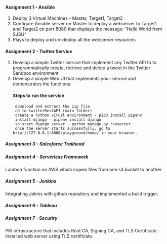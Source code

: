 #### Assignment 1 - Ansible
1. Deploy 3 Virtual Machines - Master, Target1, Target2 <br>
2. Configure Ansible server on Master to deploy a webserver to Target1 and Target2 on port 8080 that displays the message: “Hello World from SJSU” <br>
3. Plays to deploy and un-deploy all the webserver resources

#### Assignment 2 - Twitter Service
1. Develop a simple Twitter service that implement any Twitter API to to programmatically create, retrieve and delete a tweet in the Twitter Sandbox environment <br>
2. Develop a simple Web UI that  implements your service and demonstrates the functions.
    #### Steps to run the service
        download and extract the zip file
        cd to twitterRestAPI (main folder)
        create a Python virual environment - pip3 install pipenv
        install django - pipenv install django
        to start django server - python manage.py runserver
        once the server starts successfully, go to http://127.0.0.1:8000/playground/home/ in your browser.
        
##### Assignment 3 -  Salesforce Trailhead

##### Assignment 4 - Serverless Framework
Lambda function on AWS which copies files from one s3 bucket to another 

##### Assignment 5 - Jenkins
Integrating Jekins with github repository and implemented a build trigger.

##### Assignment 6 - Tableau

##### Assignment 7 - Security
PKI infrastructure that includes Root CA, Signing CA, and TLS Certificate.
Installed web server using TLS certificate.

